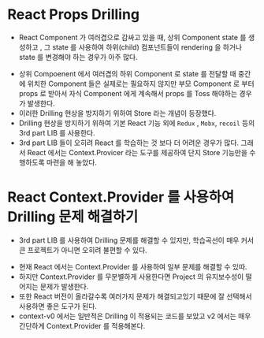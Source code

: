 # React Props Drilling

- React Component 가 여러겹으로 감싸고 있을 때, 상위 Component state 를 생성하고 , 그 state 를 사용하여 하위(child) 컴포넌트들이 rendering 을 하거나 state 를 변경해야 하는 경우가 아주 많다.

* 상위 Compoenent 에서 여러겹의 하위 Component 로 state 를 전달할 때 중간에 위치한 Component 들은 실제로는 필요하지 않지만 부모 Component 로 부터 props 로 받아서 자식 Component 에게 계속해서 props 를 Toss 해야하는 경우가 발생한다.
* 이러한 Drilling 현상을 방지하기 위하여 Store 라는 개념이 등장했다.
* Drilling 현상을 방지하기 위하여 기본 React 기능 외에 `Redux` , `Mobx`, `recoil` 등의 3rd part LIB 를 사용한다.
* 3rd part LIB 들이 오히려 React 를 학습하는 것 보다 더 어려운 경우가 많다. 그래서 React 에서는 Context.Provicer 라는 도구를 제공하여 단지 Store 기능만을 수행하도록 마련을 해 놓았다.

# React Context.Provider 를 사용하여 Drilling 문제 해결하기

- 3rd part LIB 를 사용하여 Drilling 문제를 해결할 수 있지만, 학습곡선이 매우 커서 큰 프로젝트가 아니면 오히려 불편할 수 있다.

* 현재 React 에서는 Context.Provider 를 사용하여 일부 문제를 해결할 수 있따.
* 하지만 Context.Provider 를 무분별하게 사용한다면 Project 의 유지보수성이 떨어지는 문제가 발생한다.
* 또한 React 버전이 올라갈수록 여러가지 문제가 해결되고있기 때문에 잘 선택해서 사용하면 좋은 도구가 된다.
* context-v0 에서는 일반적은 Drilling 이 적용되는 코드를 보았고 v2 에서는 매우 간단하게 Context.Provider 를 적용해본다.
